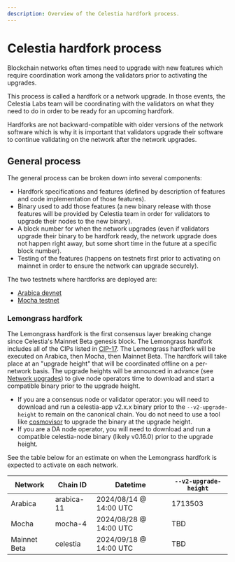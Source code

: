 ```yaml
---
description: Overview of the Celestia hardfork process.
---
```


# Celestia hardfork process

Blockchain networks often times need to upgrade with new features
which require coordination work among the validators prior to activating
the upgrades.

This process is called a hardfork or a network upgrade. In those events,
the Celestia Labs team will be coordinating with the validators on
what they need to do in order to be ready for an upcoming hardfork.

Hardforks are not backward-compatible with older versions of the network
software which is why it is important that validators upgrade their software
to continue validating on the network after the network upgrades.

## General process

The general process can be broken down into several components:

- Hardfork specifications and features (defined by description of features
  and code implementation of those features).
- Binary used to add those features (a new binary release with those features
  will be provided by Celestia team in order for validators to upgrade
  their nodes to the new binary).
- A block number for when the network upgrades (even if validators upgrade
  their binary to be hardfork ready, the network upgrade does not happen right
  away, but some short time in the future at a specific block number).
- Testing of the features (happens on testnets first prior to activating on
  mainnet in order to ensure the network can upgrade securely).

The two testnets where hardforks are deployed are:

- [Arabica devnet](./arabica-devnet.md)
- [Mocha testnet](./mocha-testnet.md)

### Lemongrass hardfork

The Lemongrass hardfork is the first consensus layer breaking change since Celestia's Mainnet Beta genesis block. The Lemongrass hardfork includes all of the CIPs listed in [CIP-17](https://github.com/celestiaorg/CIPs/blob/main/cips/cip-17.md). The Lemongrass hardfork will be executed on Arabica, then Mocha, then Mainnet Beta. The hardfork will take place at an "upgrade height" that will be coordinated offline on a per-network basis. The upgrade heights will be announced in advance (see [Network upgrades](./participate#network-upgrades)) to give node operators time to download and start a compatible binary prior to the upgrade height.

- If you are a consensus node or validator operator: you will need to download and run a celestia-app v2.x.x binary prior to the `--v2-upgrade-height` to remain on the canonical chain. You do not need to use a tool like [cosmovisor](https://docs.cosmos.network/main/build/tooling/cosmovisor) to upgrade the binary at the upgrade height.
- If you are a DA node operator, you will need to download and run a compatible celestia-node binary (likely v0.16.0) prior to the upgrade height.

See the table below for an estimate on when the Lemongrass hardfork is expected to activate on each network.

Network      | Chain ID   | Datetime               | `--v2-upgrade-height`
-------------|------------|------------------------|----------------------
Arabica      | arabica-11 | 2024/08/14 @ 14:00 UTC | 1713503
Mocha        | mocha-4    | 2024/08/28 @ 14:00 UTC | TBD
Mainnet Beta | celestia   | 2024/09/18 @ 14:00 UTC | TBD

